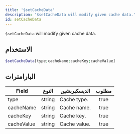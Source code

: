 ```yaml
---
title: '$setCacheData'
description: '$setCacheData will modify given cache data.'
id: setCacheData
---
```


`$setCacheData` will modify given cache data.

## الاستخدام

```php
$setCacheData[type;cacheName;cacheKey;cacheValue]
```

## البارامترات

| Field      | النوع  | الديسكبربشين | مطلوب |
| ---------- | ------ | ------------ |:-----:|
| type       | string | Cache type.  | true  |
| cacheName  | string | Cache name.  | true  |
| cacheKey   | string | Cache key.   | true  |
| cacheValue | string | Cache value. | true  |
